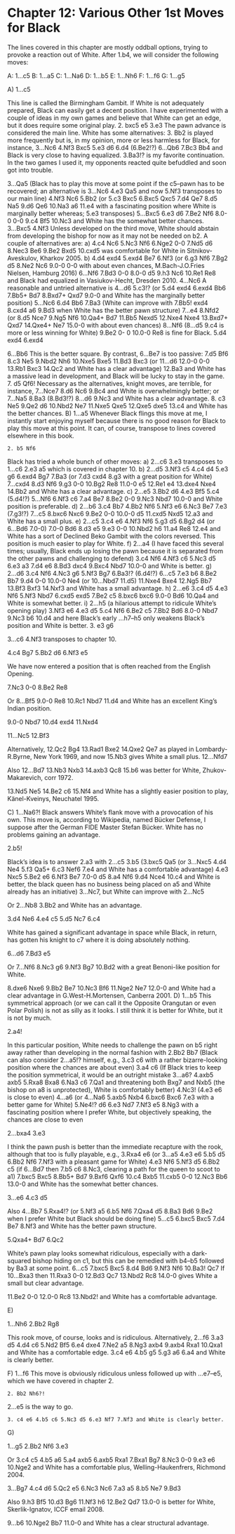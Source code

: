 # Chapter 12: Various Other 1st Moves for Black

The lines covered in this chapter are mostly oddball options, trying to provoke a reaction out of White.
After 1.b4, we will consider the following moves:

A: 1...c5
B: 1...a5
C: 1...Na6
D: 1...b5
E: 1...Nh6
F: 1...f6
G: 1...g5

A) 1...c5

This line is called the Birmingham Gambit. If White is not adequately prepared, Black can easily get a decent position. I have experimented with a couple of ideas in my own games and believe that White can get an edge, but it does require some original play.
    2. bxc5 e5 3.e3
The pawn advance is considered the main line. White has some alternatives:
    3. Bb2 is played more frequently but is, in my opinion, more or less harmless for Black, for instance, 3...Nc6 4.Nf3 Bxc5 5.e3 d6 6.d4 (6.Be2!?) 6...Qb6 7.Bc3 Bb4 and Black is very close to having equalized.
3.Ba3!? is my favorite continuation. In the two games I used it, my opponents reacted quite befuddled and soon got into trouble.


3...Qa5 (Black has to play this move at some point if the c5–pawn has to be recovered; an alternative is 3...Nc6 4.e3 Qa5 and now 5.Nf3 transposes to our main line) 4.Nf3 Nc6 5.Bb2 (or 5.c3 Bxc5 6.Bxc5 Qxc5 7.d4 Qe7 8.d5 Na5 9.d6 Qe6 10.Na3 a6 11.e4 with a fascinating position where White is marginally better whereas; 5.e3 transposes) 5...Bxc5 6.e3 d6 7.Be2 Nf6 8.0-0 0-0 9.c4 Bf5 10.Nc3 and White has the somewhat better chances.
3...Bxc5 4.Nf3
Unless developed on the third move, White should abstain from developing the bishop for now as it may not be needed on b2. A couple of alternatives are:
    a) 4.c4 Nc6 5.Nc3 Nf6 6.Nge2 0-0 7.Nd5 d6 8.Nec3 Be6 9.Be2 Bxd5 10.cxd5 was comfortable for White in Sitnikov-Aveskulov, Kharkov 2005.
    b) 4.d4 exd4 5.exd4 Be7 6.Nf3 (or 6.g3 Nf6 7.Bg2 d5 8.Ne2 Nc6 9.0-0 0-0 with about even chances, M.Bach-J.O.Fries Nielsen, Hamburg 2016) 6...Nf6 7.Bd3 0-0 8.0-0 d5 9.h3 Nc6 10.Re1 Re8 and Black had equalized in Vasiukov-Hecht, Dresden 2010.
4...Nc6
A reasonable and untried alternative is 4...d6 5.c3!? (or 5.d4 exd4 6.exd4 Bb6 7.Bb5+ Bd7 8.Bxd7+ Qxd7 9.0-0 and White has the marginally better position) 5...Nc6 6.d4 Bb6 7.Ba3 (White can improve with 7.Bb5! exd4 8.cxd4 a6 9.Bd3 when White has the better pawn structure) 7...e4 8.Nfd2 (or 8.d5 Nce7 9.Ng5 Nf6 10.Qa4+ Bd7 11.Bb5 Nexd5 12.Nxe4 Nxe4 13.Bxd7+ Qxd7 14.Qxe4+ Ne7 15.0-0 with about even chances) 8...Nf6 (8...d5 9.c4 is more or less winning for White) 9.Be2 0- 0 10.0-0 Re8 is fine for Black.
5.d4 exd4 6.exd4

6...Bb6
This is the better square. By contrast, 6...Be7 is too passive: 7.d5 Bf6 8.c3 Ne5 9.Nbd2 Nh6 10.Nxe5 Bxe5 11.Bd3 Bxc3 (or 11...d6 12.0-0 0-0 13.Rb1 Bxc3 14.Qc2 and White has a clear advantage) 12.Ba3 and White has a massive lead in development, and Black will be lucky to stay in the game.
    7. d5 Qf6!
Necessary as the alternatives, knight moves, are terrible, for instance, 7...Nce7 8.d6 Nc6 9.Bc4 and White is overwhelmingly better; or 7...Na5 8.Ba3 (8.Bd3!?) 8...d6 9.Nc3 and White has a clear advantage.
    8. c3 Ne5 9.Qe2 d6 10.Nbd2 Ne7 11.Nxe5 Qxe5 12.Qxe5 dxe5 13.c4 and White has the better chances.
B) 1...a5
Whenever Black flings this move at me, I instantly start enjoying myself because there is no good reason for Black to play this move at this point. It can, of course, transpose to lines covered elsewhere in this book.


    2. b5 Nf6

Black has tried a whole bunch of other moves:
    a) 2...c6 3.e3 transposes to 1...c6 2.e3 a5 which is covered in chapter 10.
    b) 2...d5 3.Nf3 c5 4.c4 d4 5.e3 g6 6.exd4 Bg7 7.Ba3 (or 7.d3 cxd4 8.g3 with a great position for White) 7...cxd4 8.d3 Nf6 9.g3 0-0 10.Bg2 Re8 11.0-0 e5 12.Re1 e4 13.dxe4 Nxe4 14.Bb2 and White has a clear advantage.
c) 2...e5 3.Bb2 d6 4.e3 Bf5 5.c4 (5.d4!?) 5...Nf6 6.Nf3 c6 7.a4 Be7 8.Be2 0-0 9.Nc3 Nbd7 10.0-0
and White position is preferable.
d) 2...b6 3.c4 Bb7 4.Bb2 Nf6 5.Nf3 e6 6.Nc3 Be7 7.e3 (7.g3!?) 7...c5 8.bxc6 Nxc6 9.Be2 0-0 10.0-0
d5 11.cxd5 Nxd5 12.a3 and White has a small plus.
e) 2...c5 3.c4 e6 4.Nf3 Nf6 5.g3 d5 6.Bg2 d4 (or 6...Bd6 7.0-0) 7.0-0 Bd6 8.d3 e5 9.e3 0-0 10.Nbd2
h6 11.a4 Re8 12.e4 and White has a sort of Declined Beko Gambit with the colors reversed. This position is much easier to play for White.
f) 2...a4 (I have faced this several times; usually, Black ends up losing the pawn because it is separated from the other pawns and challenging to defend) 3.c4 Nf6 4.Nf3 c6 5.Nc3 d5 6.e3 a3 7.d4 e6 8.Bd3 dxc4 9.Bxc4 Nbd7 10.0-0 and White is better.
g) 2...d6 3.c4 Nf6 4.Nc3 g6 5.Nf3 Bg7 6.Ba3!? (6.d4!?) 6...c5 7.e3 b6 8.Be2 Bb7 9.d4 0-0 10.0-0
Ne4 (or 10...Nbd7 11.d5) 11.Nxe4 Bxe4 12.Ng5 Bb7 13.Bf3 Bxf3 14.Nxf3 and White has a small advantage.
h) 2...e6 3.c4 d5 4.e3 Nf6 5.Nf3 Nbd7 6.cxd5 exd5 7.Be2 c5 8.bxc6 bxc6 9.0-0 Bd6 10.Qa4 and White is somewhat better.
i) 2...h5 (a hilarious attempt to ridicule White’s opening play) 3.Nf3 e6 4.e3 d5 5.c4 Nf6 6.Be2 c5 7.Bb2 Bd6 8.0-0 Nbd7 9.Nc3 b6 10.d4 and here Black’s early ...h7–h5 only weakens Black’s position and White is better.
    3. e3 g6

3...c6 4.Nf3 transposes to chapter 10.

4.c4 Bg7 5.Bb2 d6 6.Nf3 e5



We have now entered a position that is often reached from the English Opening.

7.Nc3 0-0 8.Be2 Re8

Or 8...Bf5 9.0-0 Re8 10.Rc1 Nbd7 11.d4 and White has an excellent King’s Indian position.

9.0-0 Nbd7 10.d4 exd4 11.Nxd4


11...Nc5 12.Bf3

Alternatively, 12.Qc2 Bg4 13.Rad1 Bxe2 14.Qxe2 Qe7 as played in Lombardy-R.Byrne, New York 1969, and now 15.Nb3 gives White a small plus.
12...Nfd7

Also 12...Bd7 13.Nb3 Nxb3 14.axb3 Qc8 15.b6 was better for White, Zhukov-Makarevich, corr 1972.

13.Nd5 Ne5 14.Be2 c6 15.Nf4 and White has a slightly easier position to play, Känel-Kveinys, Neuchatel 1995.

C) 1...Na6?!
Black answers White’s flank move with a provocation of his own. This move is, according to
Wikipedia, named Bücker Defense, I suppose after the German FIDE Master Stefan Bücker. White has no problems gaining an advantage.

2.b5!

Black’s idea is to answer 2.a3 with 2...c5 3.b5 (3.bxc5 Qa5 (or 3...Nxc5 4.d4 Ne4 5.f3 Qa5+ 6.c3 Nef6 7.e4 and White has a comfortable advantage) 4.e3 Nxc5 5.Be2 e6 6.Nf3 Be7 7.0-0 d5 8.a4 Nf6 9.d4 Nce4 10.c4 and White is better, the black queen has no business being placed on a5 and White already has an initiative) 3...Nc7, but White can improve with 2...Nc5

Or 2...Nb8 3.Bb2 and White has an advantage.

3.d4 Ne6 4.e4 c5 5.d5 Nc7 6.c4

White has gained a significant advantage in space while Black, in return, has gotten his knight to c7 where it is doing absolutely nothing.

6...d6 7.Bd3 e5

Or 7...Nf6 8.Nc3 g6 9.Nf3 Bg7 10.Bd2 with a great Benoni-like position for White.

8.dxe6 Nxe6 9.Bb2 Be7 10.Nc3 Bf6 11.Nge2 Ne7 12.0-0 and White had a clear advantage in G.West-H.Mortensen, Canberra 2001.
D) 1...b5
This symmetrical approach (or we can call it the Opposite Orangutan or even Polar Polish) is not as silly as it looks. I still think it is better for White, but it is not by much.

2.a4!



In this particular position, White needs to challenge the pawn on b5 right away rather than developing in the normal fashion with 2.Bb2 Bb7 (Black can also consider 2...a5!? himself, e.g., 3.c3 c6 with a rather bizarre-looking position where the chances are about even) 3.a4 c6 (If Black tries to keep the position symmetrical, it would be an outright mistake 3...a6? 4.axb5 axb5 5.Rxa8 Bxa8 6.Na3 c6 7.Qa1 and threatening both Bxg7 and Nxb5 (the bishop on a8 is unprotected), White is comfortably better) 4.Nc3! (4.e3 e6 is close to even) 4...a6 (or 4...Na6 5.axb5 Nxb4 6.bxc6 Bxc6 7.e3 with a better game for White) 5.Ne4!? d6 6.e3 Nd7 7.Nf3 e5 8.Ng3 with a fascinating position where I prefer White, but objectively speaking, the chances are close to even

2...bxa4 3.e3

I think the pawn push is better than the immediate recapture with the rook, although that too is fully playable, e.g., 3.Rxa4 e6 (or 3...a5 4.e3 e6 5.b5 d5 6.Bb2 Nf6 7.Nf3 with a pleasant game for White) 4.e3 Nf6 5.Nf3 d5 6.Bb2 c5 (if 6...Bd7 then 7.b5 c6 8.Nc3, clearing a path for the queen to scoot to a1) 7.bxc5 Bxc5 8.Bb5+ Bd7 9.Bxf6 Qxf6 10.c4 Bxb5 11.cxb5 0-0 12.Nc3 Bb6 13.0-0 and White has the somewhat better chances.

3...e6 4.c3 d5

Also 4...Bb7 5.Rxa4!? (or 5.Nf3 a5 6.b5 Nf6 7.Qxa4 d5 8.Ba3 Bd6 9.Be2 when I prefer White but Black should be doing fine) 5...c5 6.bxc5 Bxc5 7.d4 Be7 8.Nf3 and White has the better pawn structure.

5.Qxa4+ Bd7 6.Qc2



White’s pawn play looks somewhat ridiculous, especially with a dark-squared bishop hiding on c1, but this can be remedied with b4–b5 followed by Ba3 at some point.
6...c5 7.bxc5 Bxc5 8.d4 Bd6 9.Nf3 Nf6 10.Ba3! Qc7
If 10...Bxa3 then 11.Rxa3 0-0 12.Bd3 Qc7 13.Nbd2 Rc8 14.0-0 gives White a small but clear advantage.

11.Be2 0-0 12.0-0 Rc8 13.Nbd2! and White has a comfortable advantage.

E)

1...Nh6 2.Bb2 Rg8

This rook move, of course, looks and is ridiculous. Alternatively, 2...f6 3.a3 d5 4.d4 c6 5.Nd2 Bf5 6.e4 dxe4 7.Ne2 a5 8.Ng3 axb4 9.axb4 Rxa1 10.Qxa1 and White has a comfortable edge.
3.c4 e6 4.b5 g5 5.g3 a6 6.a4 and White is clearly better.

F) 1...f6
This move is obviously ridiculous unless followed up with ...e7–e5, which we have covered in chapter 2.

    2. Bb2 Nh6?!

2...e5 is the way to go.

    3. c4 e6 4.b5 c6 5.Nc3 d5 6.e3 Nf7 7.Nf3 and White is clearly better.

G)

1...g5 2.Bb2 Nf6 3.e3

Or 3.c4 c5 4.b5 a6 5.a4 axb5 6.axb5 Rxa1 7.Bxa1 Bg7 8.Nc3 0-0 9.e3 e6 10.Nge2 and White has a comfortable plus, Welling-Haukenfrers, Richmond 2004.

3...Bg7 4.c4 d6 5.Qc2 e5 6.Nc3 Nc6 7.a3 a5 8.b5 Ne7 9.Bd3

Also 9.h3 Bf5 10.d3 Bg6 11.Nf3 h6 12.Be2 Qd7 13.0-0 is better for White, Skerlik-Ignatov, ICCF email 2008.

9...b6 10.Nge2 Bb7 11.0-0 and White has a clear structural advantage.
